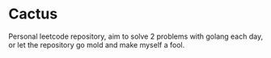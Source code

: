 # Cactus
Personal leetcode repository, aim to solve 2 problems with golang each day, or let the repository go mold and make myself a fool. 
